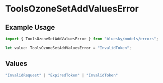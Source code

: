 # ToolsOzoneSetAddValuesError

## Example Usage

```typescript
import { ToolsOzoneSetAddValuesError } from "bluesky/models/errors";

let value: ToolsOzoneSetAddValuesError = "InvalidToken";
```

## Values

```typescript
"InvalidRequest" | "ExpiredToken" | "InvalidToken"
```